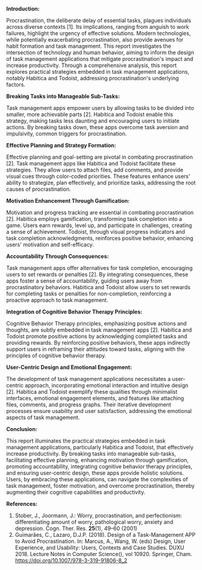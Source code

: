 **Introduction:**

Procrastination, the deliberate delay of essential tasks, plagues individuals across diverse contexts [1]. Its implications, ranging from anguish to work failures, highlight the urgency of effective solutions. Modern technologies, while potentially exacerbating procrastination, also provide avenues for habit formation and task management. This report investigates the intersection of technology and human behavior, aiming to inform the design of task management applications that mitigate procrastination's impact and increase productivity. Through a comprehensive analysis, this report explores practical strategies embedded in task management applications, notably Habitica and Todoist, addressing procrastination's underlying factors.

**Breaking Tasks into Manageable Sub-Tasks:**

Task management apps empower users by allowing tasks to be divided into smaller, more achievable parts [2]. Habitica and Todoist enable this strategy, making tasks less daunting and encouraging users to initiate actions. By breaking tasks down, these apps overcome task aversion and impulsivity, common triggers for procrastination.

**Effective Planning and Strategy Formation:**

Effective planning and goal-setting are pivotal in combating procrastination [2]. Task management apps like Habitica and Todoist facilitate these strategies. They allow users to attach files, add comments, and provide visual cues through color-coded priorities. These features enhance users' ability to strategize, plan effectively, and prioritize tasks, addressing the root causes of procrastination.

**Motivation Enhancement Through Gamification:**

Motivation and progress tracking are essential in combating procrastination [2]. Habitica employs gamification, transforming task completion into a game. Users earn rewards, level up, and participate in challenges, creating a sense of achievement. Todoist, through visual progress indicators and task completion acknowledgments, reinforces positive behavior, enhancing users' motivation and self-efficacy.

**Accountability Through Consequences:**

Task management apps offer alternatives for task completion, encouraging users to set rewards or penalties [2]. By integrating consequences, these apps foster a sense of accountability, guiding users away from procrastinatory behaviors. Habitica and Todoist allow users to set rewards for completing tasks or penalties for non-completion, reinforcing a proactive approach to task management.

**Integration of Cognitive Behavior Therapy Principles:**

Cognitive Behavior Therapy principles, emphasizing positive actions and thoughts, are subtly embedded in task management apps [2]. Habitica and Todoist promote positive actions by acknowledging completed tasks and providing rewards. By reinforcing positive behaviors, these apps indirectly support users in reframing their attitudes toward tasks, aligning with the principles of cognitive behavior therapy.

**User-Centric Design and Emotional Engagement:**

The development of task management applications necessitates a user-centric approach, incorporating emotional interaction and intuitive design [2]. Habitica and Todoist exemplify these qualities through minimalist interfaces, emotional engagement elements, and features like attaching files, comments, and progress graphs. Their iterative development processes ensure usability and user satisfaction, addressing the emotional aspects of task management.

**Conclusion:**

This report illuminates the practical strategies embedded in task management applications, particularly Habitica and Todoist, that effectively increase productivity. By breaking tasks into manageable sub-tasks, facilitating effective planning, enhancing motivation through gamification, promoting accountability, integrating cognitive behavior therapy principles, and ensuring user-centric design, these apps provide holistic solutions. Users, by embracing these applications, can navigate the complexities of task management, foster motivation, and overcome procrastination, thereby augmenting their cognitive capabilities and productivity.

**References:**

1. Stober, J., Joormann, J.: Worry, procrastination, and perfectionism: differentiating amount of worry, pathological worry, anxiety and depression. Cogn. Ther. Res. **25**(1), 49–60 (2001)
2. Guimarães, C., Lazaro, D.J.P. (2018). Design of a Task-Management APP to Avoid Procrastination. In: Marcus, A., Wang, W. (eds) Design, User Experience, and Usability: Users, Contexts and Case Studies. DUXU 2018. Lecture Notes in Computer Science(), vol 10920. Springer, Cham. https://doi.org/10.1007/978-3-319-91806-8_2